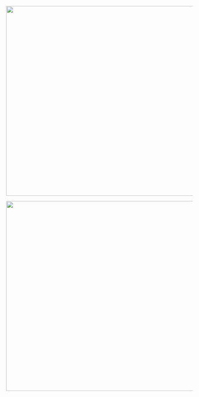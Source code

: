 <p align="center">  
  <img width="512px" src="http://github-readme-streak-stats.herokuapp.com?user=zedrex&theme=transparent&&hide_border=true&date_format=M%20j%5B%2C%20Y%5D" />
</p>

<p align="center">  
  <img width="512px" src="https://github-readme-stats.vercel.app/api/wakatime/?username=@zedrex&layout=default&hide_progress=true&langs_count=15&theme=transparent&hide_border=true&hide=other&custom_title=Languages"/>
</p>
  
